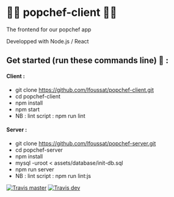 # 🍓🥐 popchef-client 🍋🥕
The frontend for our popchef app

Developped with Node.js / React

## Get started (run these commands line) 🤾 :

#### Client : 
- git clone https://github.com/lfoussat/popchef-client.git
- cd popchef-client
- npm install 
- npm start
- NB : lint script : npm run lint

#### Server : 
- git clone https://github.com/lfoussat/popchef-server.git
- cd popchef-server
- npm install 
- mysql -uroot < assets/database/init-db.sql
- npm run server
- NB : lint script : npm run lint:js

[![Travis master](https://img.shields.io/travis/lfoussat/popchef-client.svg)](https://travis-ci.org/lfoussat/popchef-client)
[![Travis dev](https://img.shields.io/travis/lfoussat/popchef-client/dev.svg)](https://travis-ci.org/lfoussat/popchef-client/dev)
